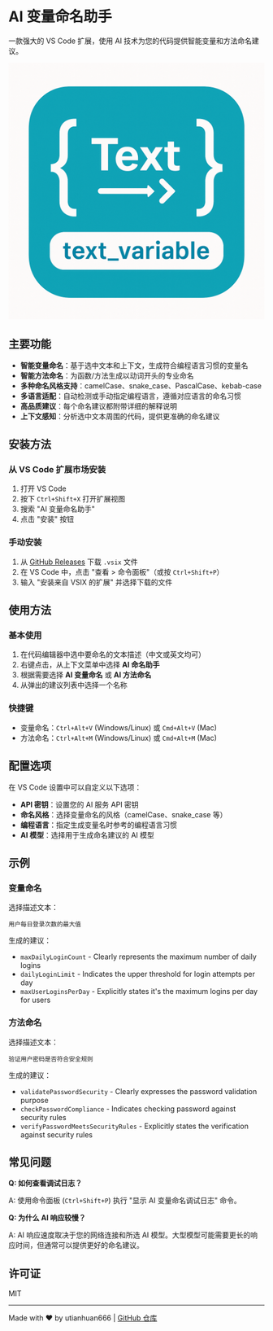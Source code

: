 # AI 变量命名助手

一款强大的 VS Code 扩展，使用 AI 技术为您的代码提供智能变量和方法命名建议。

![扩展图标](resources/icon.png)

## 主要功能

- **智能变量命名**：基于选中文本和上下文，生成符合编程语言习惯的变量名
- **智能方法命名**：为函数/方法生成以动词开头的专业命名
- **多种命名风格支持**：camelCase、snake_case、PascalCase、kebab-case
- **多语言适配**：自动检测或手动指定编程语言，遵循对应语言的命名习惯
- **高品质建议**：每个命名建议都附带详细的解释说明
- **上下文感知**：分析选中文本周围的代码，提供更准确的命名建议

## 安装方法

### 从 VS Code 扩展市场安装

1. 打开 VS Code
2. 按下 `Ctrl+Shift+X` 打开扩展视图
3. 搜索 "AI 变量命名助手"
4. 点击 "安装" 按钮

### 手动安装

1. 从 [GitHub Releases](https://github.com/utianhuan666/ai-variable-namer/releases) 下载 `.vsix` 文件
2. 在 VS Code 中，点击 "查看 > 命令面板"（或按 `Ctrl+Shift+P`）
3. 输入 "安装来自 VSIX 的扩展" 并选择下载的文件

## 使用方法

### 基本使用

1. 在代码编辑器中选中要命名的文本描述（中文或英文均可）
2. 右键点击，从上下文菜单中选择 **AI 命名助手**
3. 根据需要选择 **AI 变量命名** 或 **AI 方法命名**
4. 从弹出的建议列表中选择一个名称

### 快捷键

- 变量命名：`Ctrl+Alt+V` (Windows/Linux) 或 `Cmd+Alt+V` (Mac)
- 方法命名：`Ctrl+Alt+M` (Windows/Linux) 或 `Cmd+Alt+M` (Mac)

## 配置选项

在 VS Code 设置中可以自定义以下选项：

- **API 密钥**：设置您的 AI 服务 API 密钥
- **命名风格**：选择变量命名的风格（camelCase、snake_case 等）
- **编程语言**：指定生成变量名时参考的编程语言习惯
- **AI 模型**：选择用于生成命名建议的 AI 模型

## 示例

### 变量命名

选择描述文本：
```
用户每日登录次数的最大值
```

生成的建议：
- `maxDailyLoginCount` - Clearly represents the maximum number of daily logins
- `dailyLoginLimit` - Indicates the upper threshold for login attempts per day
- `maxUserLoginsPerDay` - Explicitly states it's the maximum logins per day for users

### 方法命名

选择描述文本：
```
验证用户密码是否符合安全规则
```

生成的建议：
- `validatePasswordSecurity` - Clearly expresses the password validation purpose
- `checkPasswordCompliance` - Indicates checking password against security rules
- `verifyPasswordMeetsSecurityRules` - Explicitly states the verification against security rules

## 常见问题

**Q: 如何查看调试日志？**

A: 使用命令面板 (`Ctrl+Shift+P`) 执行 "显示 AI 变量命名调试日志" 命令。

**Q: 为什么 AI 响应较慢？**

A: AI 响应速度取决于您的网络连接和所选 AI 模型。大型模型可能需要更长的响应时间，但通常可以提供更好的命名建议。

## 许可证

MIT

---

Made with ❤️ by utianhuan666 | [GitHub 仓库](https://github.com/utianhuan666/ai-variable-namer)
